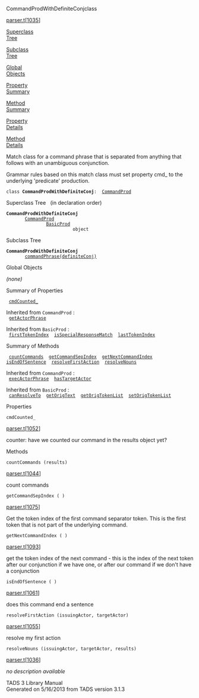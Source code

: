 ---
---
<span class="title">CommandProdWithDefiniteConj</span><span class="type">class</span>

[parser.t](../file/parser.t.html)\[[1035](../source/parser.t.html#1035)\]

[Superclass  
Tree](#_SuperClassTree_)

[Subclass  
Tree](#_SubClassTree_)

[Global  
Objects](#_ObjectSummary_)

[Property  
Summary](#_PropSummary_)

[Method  
Summary](#_MethodSummary_)

[Property  
Details](#_Properties_)

[Method  
Details](#_Methods_)

<div class="fdesc">

Match class for a command phrase that is separated from anything that
follows with an unambiguous conjunction.

Grammar rules based on this match class must set property cmd\_ to the
underlying 'predicate' production.

`class `**`CommandProdWithDefiniteConj`**` :   `[`CommandProd`](../object/CommandProd.html)

</div>

<span id="_SuperClassTree_"></span>

<div class="mjhd">

<span class="hdln">Superclass Tree</span>   (in declaration order)

</div>

**`CommandProdWithDefiniteConj`**  
`         `[`CommandProd`](../object/CommandProd.html)  
`                 `[`BasicProd`](../object/BasicProd.html)  
`                         object`  
<span id="_SubClassTree_"></span>

<div class="mjhd">

<span class="hdln">Subclass Tree</span>  

</div>

**`CommandProdWithDefiniteConj`**  
`         `[`commandPhrase(definiteConj)`](../object/commandPhrase(definiteConj).html)  
<span id="_ObjectSummary_"></span>

<div class="mjhd">

<span class="hdln">Global Objects</span>  

</div>

*(none)* <span id="_PropSummary_"></span>

<div class="mjhd">

<span class="hdln">Summary of Properties</span>  

</div>

` `[`cmdCounted_`](#cmdCounted_)`  `

Inherited from `CommandProd` :  
` `[`getActorPhrase`](../object/CommandProd.html#getActorPhrase)`  `

Inherited from `BasicProd` :  
` `[`firstTokenIndex`](../object/BasicProd.html#firstTokenIndex)`  `[`isSpecialResponseMatch`](../object/BasicProd.html#isSpecialResponseMatch)`  `[`lastTokenIndex`](../object/BasicProd.html#lastTokenIndex)`  `

<span id="_MethodSummary_"></span>

<div class="mjhd">

<span class="hdln">Summary of Methods</span>  

</div>

` `[`countCommands`](#countCommands)`  `[`getCommandSepIndex`](#getCommandSepIndex)`  `[`getNextCommandIndex`](#getNextCommandIndex)`  `[`isEndOfSentence`](#isEndOfSentence)`  `[`resolveFirstAction`](#resolveFirstAction)`  `[`resolveNouns`](#resolveNouns)`  `

Inherited from `CommandProd` :  
` `[`execActorPhrase`](../object/CommandProd.html#execActorPhrase)`  `[`hasTargetActor`](../object/CommandProd.html#hasTargetActor)`  `

Inherited from `BasicProd` :  
` `[`canResolveTo`](../object/BasicProd.html#canResolveTo)`  `[`getOrigText`](../object/BasicProd.html#getOrigText)`  `[`getOrigTokenList`](../object/BasicProd.html#getOrigTokenList)`  `[`setOrigTokenList`](../object/BasicProd.html#setOrigTokenList)`  `

<span id="_Properties_"></span>

<div class="mjhd">

<span class="hdln">Properties</span>  

</div>

<span id="cmdCounted_"></span>

`cmdCounted_`

[parser.t](../file/parser.t.html)\[[1052](../source/parser.t.html#1052)\]

<div class="desc">

counter: have we counted our command in the results object yet?

</div>

<span id="_Methods_"></span>

<div class="mjhd">

<span class="hdln">Methods</span>  

</div>

<span id="countCommands"></span>

`countCommands (results)`

[parser.t](../file/parser.t.html)\[[1044](../source/parser.t.html#1044)\]

<div class="desc">

count commands

</div>

<span id="getCommandSepIndex"></span>

`getCommandSepIndex ( )`

[parser.t](../file/parser.t.html)\[[1075](../source/parser.t.html#1075)\]

<div class="desc">

Get the token index of the first command separator token. This is the
first token that is not part of the underlying command.

</div>

<span id="getNextCommandIndex"></span>

`getNextCommandIndex ( )`

[parser.t](../file/parser.t.html)\[[1093](../source/parser.t.html#1093)\]

<div class="desc">

get the token index of the next command - this is the index of the next
token after our conjunction if we have one, or after our command if we
don't have a conjunction

</div>

<span id="isEndOfSentence"></span>

`isEndOfSentence ( )`

[parser.t](../file/parser.t.html)\[[1061](../source/parser.t.html#1061)\]

<div class="desc">

does this command end a sentence

</div>

<span id="resolveFirstAction"></span>

`resolveFirstAction (issuingActor, targetActor)`

[parser.t](../file/parser.t.html)\[[1055](../source/parser.t.html#1055)\]

<div class="desc">

resolve my first action

</div>

<span id="resolveNouns"></span>

`resolveNouns (issuingActor, targetActor, results)`

[parser.t](../file/parser.t.html)\[[1036](../source/parser.t.html#1036)\]

<div class="desc">

*no description available*

</div>

<div class="ftr">

TADS 3 Library Manual  
Generated on 5/16/2013 from TADS version 3.1.3

</div>
